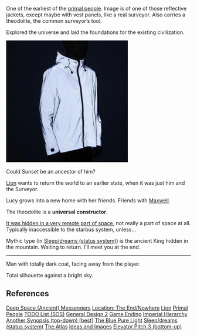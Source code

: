 One of the earliest of the [primal people](/p/2f7c73ff336643cfab6933e00eb6b40e). Image is of one of those reflective jackets, except maybe with vest panels, like a real surveyor. Also carries a theodolite, the common surveyor’s tool.

Explored the universe and laid the foundations for the existing civilization.

<img src="../resources/735011f61b604e8795cfbf985c386cb7.png" alt="fab550d0b828c6b19cd409225bdae83c.png" width="332" height="332" class="jop-noMdConv">

Could Sunset be an ancestor of him?

[Lion](/p/2001b9b679ed4d8abbd8cfb46998773c) wants to return the world to an earlier state, when it was just him and the Surveyor.

Lucy grows into a new home with her friends. Friends with [Maxwell](/p/fa265d0089834a398c8b7a51bd6d8cb3).

The theodolite is a **universal constructor**.

[It was hidden in a very remote part of space](/p/a2ad74c520014a0c8070f22f5930797d), not really a part of space at all. Typically inaccessible to the starbus system, unless…

Mythic type (in [Sleep/dreams (status system)](/p/c6ada77226e24eab9558973d33216c8c)) is the ancient King hidden in the mountain. Waiting to return. I’ll meet you at the end.

***

Man with totally dark coat, facing away from the player.

Total silhouette against a bright sky.

## References

[Deep Space (Ancient) Messengers](/p/c604b20dab2a47a2a706563c64ef2470)
[Location: The End/Nowhere](/p/a2ad74c520014a0c8070f22f5930797d)
[Lion](/p/2001b9b679ed4d8abbd8cfb46998773c)
[Primal People](/p/2f7c73ff336643cfab6933e00eb6b40e)
[TODO List (SOS)](/p/4742b7c786aa444fb1e01144c78d2890)
[General Design 2](/p/c8a352d4082d4ba4b226d33f9d6c1ea5)
[Game Ending](/p/39d9f7006aa64ff9990efbcbcdb84d89)
[Imperial Hierarchy](/p/d85eed9c903b45ae80d803c44ba66be5)
[Another Synopsis (top-down) \[best\]](/p/735c96da2df5451eb19b2b2a6b342e74)
[The Blue Pure Light](/p/4338fe85846e448a8de3cad2246860a5)
[Sleep/dreams (status system)](/p/c6ada77226e24eab9558973d33216c8c)
[The Atlas](/p/57b8f60842394ece9e38713428e85455)
[Ideas and Images](/p/722c2fe9d13346b7824282338e7ca6e9)
[Elevator Pitch 3 (bottom-up)](/p/c60cc3e805e545fd886efd133271279c)
